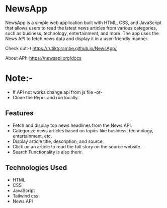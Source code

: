 # NewsApp

NewsApp is a simple web application built with HTML, CSS, and JavaScript that allows users to read the latest news articles from various categories, such as business, technology, entertainment, and more. The app uses the News API to fetch news data and display it in a user-friendly manner.

Check out:-t https://rutiktorambe.github.io/NewsApp/

About API:-https://newsapi.org/docs

# Note:-
- If API not works change api from  js file  -or-
- Clone the Repo. and run locally.


## Features

- Fetch and display top news headlines from the News API.
- Categorize news articles based on topics like business, technology, entertainment, etc.
- Display article title, description, and source.
- Click on an article to read the full story on the source website.
- Search Functionality is also therir.

## Technologies Used

- HTML
- CSS
- JavaScript
- Tailwind css
- News API

